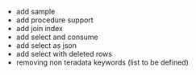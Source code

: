 * add sample
* add procedure support
* add join index
* add select and consume
* add select as json
* add select with deleted rows
* removing non teradata keywords (list to be defined)

